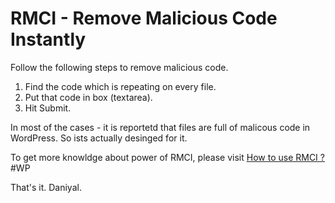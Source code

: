 # RMCI - Remove Malicious Code Instantly<br />
Follow the following steps to remove malicious code. <br />
1. Find the code which is repeating on every file. <br />
2. Put that code in box (textarea). <br />
3. Hit Submit.

In most of the cases - it is reportetd that files are full of malicous code in WordPress. So ists actually desinged for it.

To get more knowldge about power of RMCI, please visit  <a href="http://www.hashwp.com/how-to-remove-malicious-code-easily-under-one-click/">How to use RMCI ? </a> #WP

That's it.
Daniyal.

